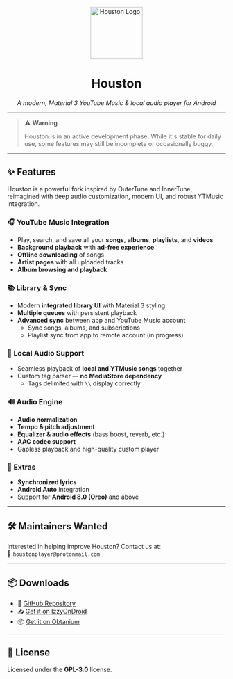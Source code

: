 <p align="center">
  <img src="assets/logo.png" width="120" height="120" alt="Houston Logo"/>
</p>

<h1 align="center">Houston</h1>
<p align="center"><i>A modern, Material 3 YouTube Music & local audio player for Android</i></p>

---

> ⚠️ **Warning**
> 
> Houston is in an active development phase. While it's stable for daily use, some features may still be incomplete or occasionally buggy.

---

## ✨ Features

Houston is a powerful fork inspired by OuterTune and InnerTune, reimagined with deep audio customization, modern UI, and robust YTMusic integration.

### 🎧 YouTube Music Integration
- Play, search, and save all your **songs**, **albums**, **playlists**, and **videos**
- **Background playback** with **ad-free experience**
- **Offline downloading** of songs
- **Artist pages** with all uploaded tracks
- **Album browsing and playback**

### 📚 Library & Sync
- Modern **integrated library UI** with Material 3 styling
- **Multiple queues** with persistent playback
- **Advanced sync** between app and YouTube Music account
  - Sync songs, albums, and subscriptions
  - Playlist sync from app to remote account (in progress)

### 📂 Local Audio Support
- Seamless playback of **local and YTMusic songs** together
- Custom tag parser — **no MediaStore dependency**
  - Tags delimited with `\\` display correctly

### 🔊 Audio Engine
- **Audio normalization**
- **Tempo & pitch adjustment**
- **Equalizer & audio effects** (bass boost, reverb, etc.)
- **AAC codec support**
- Gapless playback and high-quality custom player

### 📝 Extras
- **Synchronized lyrics**
- **Android Auto** integration
- Support for **Android 8.0 (Oreo)** and above

---

## 🛠 Maintainers Wanted

Interested in helping improve Houston? Contact us at:  
📩 `houstonplayer@protonmail.com`

---

## 📦 Downloads

- 🔧 [GitHub Repository](https://github.com/yourusername/houston)
- 📥 [Get it on IzzyOnDroid](https://apt.izzysoft.de/fdroid/index/apk/package.name)
- 📦 [Get it on Obtanium](https://github.com/ImranR98/Obtanium)

---

## 📜 License

Licensed under the **GPL-3.0** license.